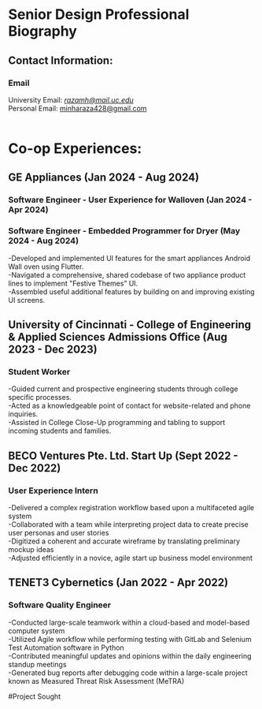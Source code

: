 # Senior Design Professional Biography
## Contact Information:
### Email
University Email: *razamh@mail.uc.edu* <br/>
Personal Email: minharaza428@gmail.com <br/>
<br/>
# Co-op Experiences:
## GE Appliances (Jan 2024 - Aug 2024)
### Software Engineer - User Experience for Walloven (Jan 2024 - Apr 2024)
### Software Engineer - Embedded Programmer for Dryer (May 2024 - Aug 2024)
-Developed and implemented UI features for the smart appliances Android Wall oven using Flutter. 
<br/>
-Navigated a comprehensive, shared codebase of two appliance product lines to implement "Festive Themes” UI. 
<br/>
-Assembled useful additional features by building on and improving existing UI screens. 
<br/>
## University of Cincinnati - College of Engineering & Applied Sciences Admissions Office (Aug 2023 - Dec 2023)
### Student Worker
-Guided current and prospective engineering students through college specific processes. 
<br/>
-Acted as a knowledgeable point of contact for website-related and phone inquiries. 
<br/>
-Assisted in College Close-Up programming and tabling to support incoming students and families. 
<br/>
## BECO Ventures Pte. Ltd. Start Up (Sept 2022 - Dec 2022)
### User Experience Intern
-Delivered a complex registration workflow based upon a multifaceted agile system 
<br/>
-Collaborated with a team while interpreting project data to create precise user personas and user stories 
<br/>
-Digitized a coherent and accurate wireframe by translating preliminary mockup ideas 
<br/>
-Adjusted efficiently in a novice, agile start up business model environment 
<br/>
## TENET3 Cybernetics (Jan 2022 - Apr 2022)
### Software Quality Engineer
-Conducted large-scale teamwork within a cloud-based and model-based computer system 
<br/>
-Utilized Agile workflow while performing testing with GitLab and Selenium Test Automation software in Python 
<br/>
-Contributed meaningful updates and opinions within the daily engineering standup meetings 
<br/>
-Generated bug reports after debugging code within a large-scale project known as Measured Threat Risk Assessment (MeTRA) 

#Project Sought


